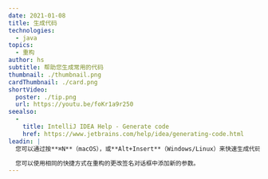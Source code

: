 ```yaml
---
date: 2021-01-08
title: 生成代码
technologies:
  - java
topics:
  - 重构
author: hs
subtitle: 帮助您生成常用的代码
thumbnail: ./thumbnail.png
cardThumbnail: ./card.png
shortVideo:
  poster: ./tip.png
  url: https://youtu.be/foKr1a9r250
seealso:
  - 
    title: IntelliJ IDEA Help - Generate code
    href: https://www.jetbrains.com/help/idea/generating-code.html
leadin: |
  您可以通过按**⌘N**（macOS），或**Alt+Insert**（Windows/Linux）来快速生成代码。 例如，您可以以这种方式生成一些Java bean的常用方法。

  您可以使用相同的快捷方式在重构的更改签名对话框中添加新的参数。
---
```


